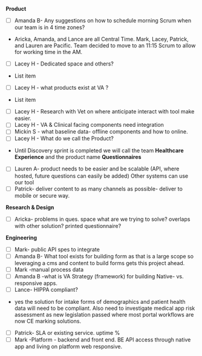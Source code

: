 
**Product**

 - [ ] Amanda B- Any suggestions on how to schedule morning Scrum when our team is in 4 time zones? 
 - Aricka, Amanda, and Lance are all Central Time.  Mark, Lacey, Patrick, and Lauren are Pacific.  Team decided to move to an 11:15 Scrum to allow for working time in the AM.
 - [ ] Lacey H - Dedicated space and others?
 - List item
 - [ ] Lacey H - what products exist at VA ?
 - List item
 - [ ] Lacey H - Research with Vet on where anticipate interact with tool make easier.
 - [ ] Lacey H - VA & Clinical facing components need integration 
 - [ ] Mickin S - what baseline data- offline components and how to online.
 - [ ] Lacey H - What do we call the Product?
 - Until Discovery sprint is completed we will call the team **Healthcare Experience** and the product name **Questionnaires**    
 - [ ] Lauren A- product needs to be easier and be scalable (API, where hosted, future questions can easily be added) Other systems can use our tool
 - [ ]  Patrick- deliver content to as many channels as possible- deliver to mobile or secure way.

**Research & Design**

 - [ ] Aricka- problems in ques. space what are we trying to solve? overlaps with other solution? printed questionnaire?

**Engineering**

 - [ ] Mark- public API spes to integrate
 - [ ] Amanda B- What tool exists for building form as that is a large scope so leveraging a cms and content to build forms gets this project ahead.
 - [ ] Mark -manual process data     
 - [ ] Amanda B -what is VA Strategy (framework) for building  Native- vs. responsive apps.   
 - [ ] Lance- HIPPA compliant?
 - yes the solution for intake forms of demographics and patient health data will need to be compliant.  Also need to investigate medical app risk assessment as new legislation passed where most portal workflows are now CE marking solutions.     
 - [ ] Patrick- SLA or existing service. uptime %
 - [ ] Mark -Platform - backend and front end. BE API access through native app and living on platform web responsive.
